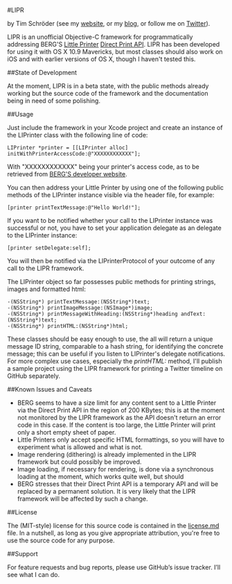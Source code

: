 #LIPR

by Tim Schröder (see my [website](http://www.timschroeder.net), or my [blog](http://blog.timschroeder.net/), or follow me on [Twitter](http://www.twitter.com/timschroedernet)).

LIPR is an unofficial Objective-C framework for programmatically addressing BERG'S [Little Printer](http://bergcloud.com/littleprinter/) [Direct Print API](http://remote.bergcloud.com/developers/littleprinter/direct_print_codes). LIPR has been developed for using it with OS X 10.9 Mavericks, but most classes should also work on iOS and with earlier versions of OS X, though I haven't tested this. 

##State of Development

At the moment, LIPR is in a beta state, with the public methods already working but the source code of the framework and the documentation being in need of some polishing. 

##Usage

Just include the framework in your Xcode project and create an instance of the LIPrinter class with the following line of code:

	LIPrinter *printer = [[LIPrinter alloc] initWithPrinterAccessCode:@"XXXXXXXXXXXX"];
	
With "XXXXXXXXXXXX" being your printer's access code, as to be retrieved from [BERG'S developer website](http://remote.bergcloud.com/developers/littleprinter/direct_print_codes). 

You can then address your Little Printer by using one of the following public methods of the LIPrinter instance visible via the header file, for example:

	[printer printTextMessage:@"Hello World!"];

If you want to be notified whether your call to the LIPrinter instance was successful or not, you have to set your application delegate as an delegate to the LIPrinter instance:

	[printer setDelegate:self];
	
You will then be notified via the LIPrinterProtocol of your outcome of any call to the LIPR framework.

The LIPrinter object so far possesses public methods for printing strings, images and formatted html:

	-(NSString*) printTextMessage:(NSString*)text;
	-(NSString*) printImageMessage:(NSImage*)image;
	-(NSString*) printMessageWithHeading:(NSString*)heading andText:(NSString*)text;
	-(NSString*) printHTML:(NSString*)html;

These classes should be easy enough to use, the all will return a unique message ID string, comparable to a hash string, for identifying the concrete message; this can be useful if you listen to LIPrinter's delegate notifications. For more complex use cases, especially the *printHTML:* method, I'll publish a sample project using the LIPR framework for printing a Twitter timeline on GitHub separately.

##Known Issues and Caveats

* BERG seems to have a size limit for any content sent to a Little Printer via the Direct Print API in the region of 200 KBytes; this is at the moment not monitored by the LIPR framework as the API doesn't return an error code in this case. If the content is too large, the Little Printer will print only a short empty sheet of paper.
* Little Printers only accept specific HTML formattings, so you will have to experiment what is allowed and what is not.
* Image rendering (dithering) is already implemented in the LIPR framework but could possibly be improved.
* Image loading, if necessary for rendering, is done via a synchronous loading at the moment, which works quite well, but should
* BERG stresses that their Direct Print API is a temporary API and will be replaced by a permanent solution. It is very likely that the LIPR framework will be affected by such a change. 

##License

The (MIT-style) license for this source code is contained in the [license.md](https://github.com/timschroedernet/LIPR/blob/master/LICENSE.md) file. In a nutshell, as long as you give appropriate attribution, you're free to use the source code for any purpose.

##Support

For feature requests and bug reports, please use GitHub’s issue tracker. I’ll see what I can do. 
